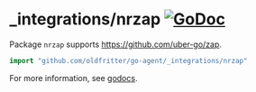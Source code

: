 # _integrations/nrzap [![GoDoc](https://godoc.org/github.com/oldfritter/go-agent/_integrations/nrzap?status.svg)](https://godoc.org/github.com/oldfritter/go-agent/_integrations/nrzap)

Package `nrzap` supports https://github.com/uber-go/zap.

```go
import "github.com/oldfritter/go-agent/_integrations/nrzap"
```

For more information, see
[godocs](https://godoc.org/github.com/oldfritter/go-agent/_integrations/nrzap).
